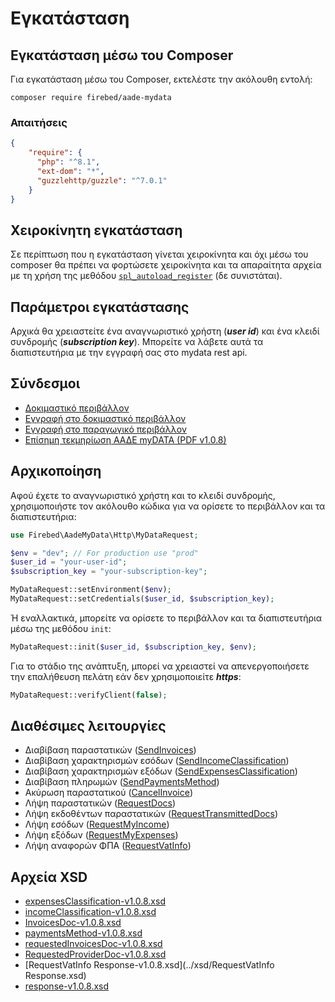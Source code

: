 # Εγκατάσταση

## Εγκατάσταση μέσω του Composer

Για εγκατάσταση μέσω του Composer, εκτελέστε την ακόλουθη εντολή:
```shell
composer require firebed/aade-mydata
```

### Απαιτήσεις

```json
{
    "require": {
      "php": "^8.1",
      "ext-dom": "*",
      "guzzlehttp/guzzle": "^7.0.1"
    }
}
```

## Χειροκίνητη εγκατάσταση

Σε περίπτωση που η εγκατάσταση γίνεται χειροκίνητα και όχι μέσω του composer θα πρέπει να φορτώσετε χειροκίνητα και τα 
απαραίτητα αρχεία με τη χρήση της μεθόδου <code>[spl_autoload_register](https://www.php.net/manual/en/function.spl-autoload-register.php)</code> (δε συνιστάται).

## Παράμετροι εγκατάστασης

Αρχικά θα χρειαστείτε ένα αναγνωριστικό χρήστη (***user id***) και ένα κλειδί συνδρομής (***subscription key***).
Μπορείτε να λάβετε αυτά τα διαπιστευτήρια με την εγγραφή σας στο mydata rest api.

## Σύνδεσμοι

- [Δοκιμαστικό περιβάλλον](https://www.aade.gr/mydata/dokimastiko-periballon)
- [Εγγραφή στο δοκιμαστικό περιβάλλον](https://mydata-dev-register.azurewebsites.net/)
- [Εγγραφή στο παραγωγικό περιβάλλον](https://www.aade.gr/mydata)
- [Επίσημη τεκμηρίωση ΑΑΔΕ myDATA (PDF v1.0.8)](https://aade.gr/sites/default/files/2024-02/myDATA%20API%20Documentation%20v1.0.8_preofficial_erp_1.pdf)

## Αρχικοποίηση

Αφού έχετε το αναγνωριστικό χρήστη και το κλειδί συνδρομής, χρησιμοποιήστε τον ακόλουθο κώδικα για να ορίσετε το
περιβάλλον και τα διαπιστευτήρια:

```php
use Firebed\AadeMyData\Http\MyDataRequest;

$env = "dev"; // For production use "prod"
$user_id = "your-user-id";
$subscription_key = "your-subscription-key";

MyDataRequest::setEnvironment($env);
MyDataRequest::setCredentials($user_id, $subscription_key);
```

Ή εναλλακτικά, μπορείτε να ορίσετε το περιβάλλον και τα διαπιστευτήρια μέσω της μεθόδου `init`:

```php
MyDataRequest::init($user_id, $subscription_key, $env);
```

Για το στάδιο της ανάπτυξη, μπορεί να χρειαστεί να απενεργοποιήσετε την επαλήθευση πελάτη εάν δεν χρησιμοποιείτε ***https***:

```php
MyDataRequest::verifyClient(false);
```

## Διαθέσιμες λειτουργίες
- Διαβίβαση παραστατικών ([SendInvoices](./http/send-invoices))
- Διαβίβαση χαρακτηρισμών εσόδων ([SendIncomeClassification](./http/send-income-classification))
- Διαβίβαση χαρακτηρισμών εξόδων ([SendExpensesClassification](./http/send-expenses-classification))
- Διαβίβαση πληρωμών ([SendPaymentsMethod](./http/send-payments-method))
- Ακύρωση παραστατικού ([CancelInvoice](./http/cancel-invoice))
- Λήψη παραστατικών ([RequestDocs](./http/request-docs))
- Λήψη εκδοθέντων παραστατικών ([RequestTransmittedDocs](./http/request-transmitted-docs))
- Λήψη εσόδων ([RequestMyIncome](./http/request-my-income))
- Λήψη εξόδων ([RequestMyExpenses](./http/request-my-expenses))
- Λήψη αναφορών ΦΠΑ ([RequestVatInfo](./http/request-vat-info))

## Αρχεία XSD

- [expensesClassification-v1.0.8.xsd](../xsd/expensesClassification-v1.0.8.xsd)
- [incomeClassification-v1.0.8.xsd](../xsd/incomeClassification-v1.0.8.xsd)
- [InvoicesDoc-v1.0.8.xsd](../xsd/InvoicesDoc-v1.0.8.xsd)
- [paymentsMethod-v1.0.8.xsd](../xsd/paymentMethods-v1.0.8.xsd)
- [requestedInvoicesDoc-v1.0.8.xsd](../xsd/requestedInvoicesDoc-v1.0.8.xsd)
- [RequestedProviderDoc-v1.0.8.xsd](../xsd/RequestedProviderDoc-v1.0.8.xsd)
- [RequestVatInfo Response-v1.0.8.xsd](../xsd/RequestVatInfo Response.xsd)
- [response-v1.0.8.xsd](../xsd/response-v1.0.8.xsd)